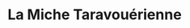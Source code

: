 ---
title: "La Miche Taravouérienne"
url: /haute-rivoire/la-miche-taravouerienne/
shop: Bäckerei
---